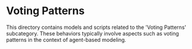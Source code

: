 # Voting Patterns

This directory contains models and scripts related to the 'Voting Patterns' subcategory. These behaviors typically involve aspects such as voting patterns in the context of agent-based modeling.
